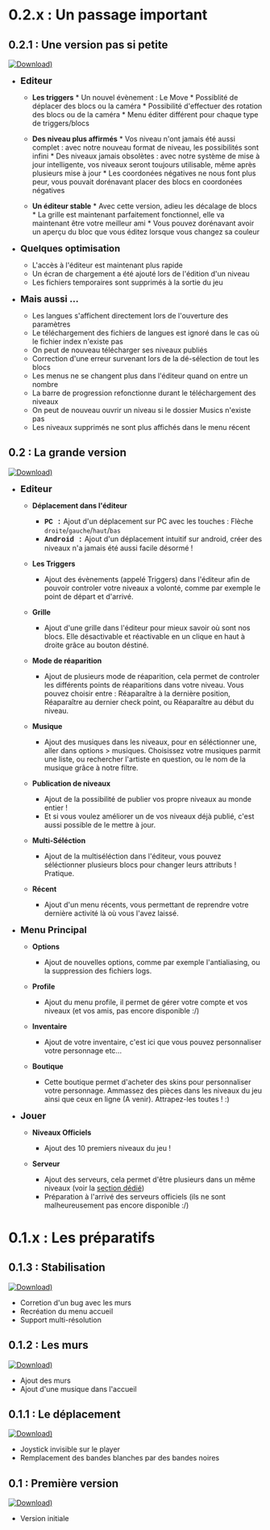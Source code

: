 <!-- TITLE: Changlogs -->
<!-- SUBTITLE: La liste des changements effectués à chaque version -->

# 0.2.x : Un passage important
## 0.2.1 : Une version pas si petite
[![Download)](https://img.shields.io/badge/Download-0.2.1-blue.svg?style=flat-square)](https://github.com/06-Games/Angry-Dash/releases/tag/0.2.1)

* <span style="font-size: 18px;">**Editeur**</span>
  * **Les triggers**
		* Un nouvel évènement : Le Move
			* Possiblité de déplacer des blocs ou la caméra
			* Possibilité d'effectuer des rotation des blocs ou de la caméra
		  * Menu éditer différent pour chaque type de triggers/blocs

  * **Des niveau plus affirmés**
		* Vos niveau n'ont jamais été aussi complet : avec notre nouveau format de niveau, les possibilités sont infini
		* Des niveaux jamais obsolètes : avec notre système de mise à jour intelligente, vos niveaux seront toujours utilisable, même après plusieurs mise à jour
		* Les coordonées négatives ne nous font plus peur, vous pouvait dorénavant placer des blocs en coordonées négatives

  * **Un éditeur stable**
		* Avec cette version, adieu les décalage de blocs
		* La grille est maintenant parfaitement fonctionnel, elle va maintenant être votre meilleur ami
		* Vous pouvez dorénavant avoir un aperçu du bloc que vous éditez lorsque vous changez sa couleur

* <span style="font-size: 18px;">**Quelques optimisation**</span>
  * L'accès à l'éditeur est maintenant plus rapide
  * Un écran de chargement a été ajouté lors de l'édition d'un niveau
  * Les fichiers temporaires sont supprimés à la sortie du jeu

* <span style="font-size: 18px;">**Mais aussi ...**</span>
	* Les langues s'affichent directement lors de l'ouverture des paramètres
	* Le téléchargement des fichiers de langues est ignoré dans le cas où le fichier index n'existe pas
	* On peut de nouveau télécharger ses niveaux publiés
	* Correction d'une erreur survenant lors de la dé-sélection de tout les blocs
	* Les menus ne se changent plus dans l'éditeur quand on entre un nombre
	* La barre de progression refonctionne durant le téléchargement des niveaux
	* On peut de nouveau ouvrir un niveau si le dossier Musics n'existe pas
	* Les niveaux supprimés ne sont plus affichés dans le menu récent

## 0.2 : La grande version
[![Download)](https://img.shields.io/badge/Download-0.2-blue.svg?style=flat-square)](https://github.com/06-Games/Angry-Dash/releases/tag/0.2)

* <span style="font-size: 18px;">**Editeur**</span>
  * **Déplacement dans l'éditeur**
	  * <span style="font-family: Courier New; font-weight: bold;">PC :</span> Ajout d'un déplacement sur PC avec les touches : Flèche `droite`/`gauche`/`haut`/`bas`
    * <span style="font-family: Courier New; font-weight: bold;">Android :</span> Ajout d'un déplacement intuitif sur android, créer des niveaux n'a jamais été aussi facile désormé !

  * **Les Triggers**
    * Ajout des évènements (appelé Triggers) dans l'éditeur afin de pouvoir controler votre niveaux a volonté, comme par exemple le point de départ et d'arrivé.

  * **Grille**
    * Ajout d'une grille dans l'éditeur pour mieux savoir où sont nos blocs. Elle désactivable et réactivable en un clique en haut à droite grâce au bouton déstiné.

  * **Mode de réaparition**
    * Ajout de plusieurs mode de réaparition, cela permet de controler les différents points de réaparitions dans votre niveau. Vous pouvez choisir entre : Réaparaître à la dernière position, Réaparaître au dernier check point, ou Réaparaître au début du niveau.

  * **Musique**
    * Ajout des musiques dans les niveaux, pour en séléctionner une, aller dans options > musiques. Choisissez votre musiques parmit une liste, ou  rechercher l'artiste en question, ou le nom de la musique grâce à notre filtre.
    
  * **Publication de niveaux**
    * Ajout de la possibilité de publier vos propre niveaux au monde entier !
    * Et si vous voulez améliorer un de vos niveaux déjà publié, c'est aussi possible de le mettre à jour.
   
  * **Multi-Séléction**
	  * Ajout de la multiséléction dans l'éditeur, vous pouvez séléctionner plusieurs blocs pour changer leurs attributs ! Pratique.

  *  **Récent**
     * Ajout d'un menu récents, vous permettant de reprendre votre dernière activité là où vous l'avez laissé.
    
* <span style="font-size: 18px;">**Menu Principal**</span>
  * **Options**
    * Ajout de nouvelles options, comme par exemple l'antialiasing, ou la suppression des fichiers logs.
  
  * **Profile**
    * Ajout du menu profile, il permet de gérer votre compte et vos niveaux (et vos amis, pas encore disponible :/)
  
  * **Inventaire**
    * Ajout de votre inventaire, c'est ici que vous pouvez personnaliser votre personnage etc...
  
  * **Boutique**
    * Cette boutique permet d'acheter des skins pour personnaliser votre personnage. Ammassez des pièces dans les niveaux du jeu ainsi que ceux en ligne (A venir). Attrapez-les toutes ! :)
  
* <span style="font-size: 18px;">**Jouer**</span>
  * **Niveaux Officiels**
    * Ajout des 10 premiers niveaux du jeu !
  
  * **Serveur** 
    * Ajout des serveurs, cela permet d'être plusieurs dans un même niveaux (voir la [section dédié](summary#angry-dash-server))
    * Préparation à l'arrivé des serveurs officiels (ils ne sont malheureusement pas encore disponible :/)

# 0.1.x : Les préparatifs
## 0.1.3 : Stabilisation
[![Download)](https://img.shields.io/badge/Download-0.1.3-blue.svg?style=flat-square)](https://github.com/06-Games/Angry-Dash/releases/tag/0.1.3)
* Corretion d'un bug avec les murs
* Recréation du menu accueil
* Support multi-résolution

## 0.1.2 : Les murs
[![Download)](https://img.shields.io/badge/Download-0.1.2-blue.svg?style=flat-square)](https://github.com/06-Games/Angry-Dash/releases/tag/0.1.2)
* Ajout des murs
* Ajout d'une musique dans l'accueil

## 0.1.1 : Le déplacement
[![Download)](https://img.shields.io/badge/Download-0.1.1-blue.svg?style=flat-square)](https://github.com/06-Games/Angry-Dash/releases/tag/0.1.1)
* Joystick invisible sur le player
* Remplacement des bandes blanches par des bandes noires

## 0.1 : Première version
[![Download)](https://img.shields.io/badge/Download-0.1-blue.svg?style=flat-square)](https://github.com/06-Games/Angry-Dash/releases/tag/0.1)
* Version initiale